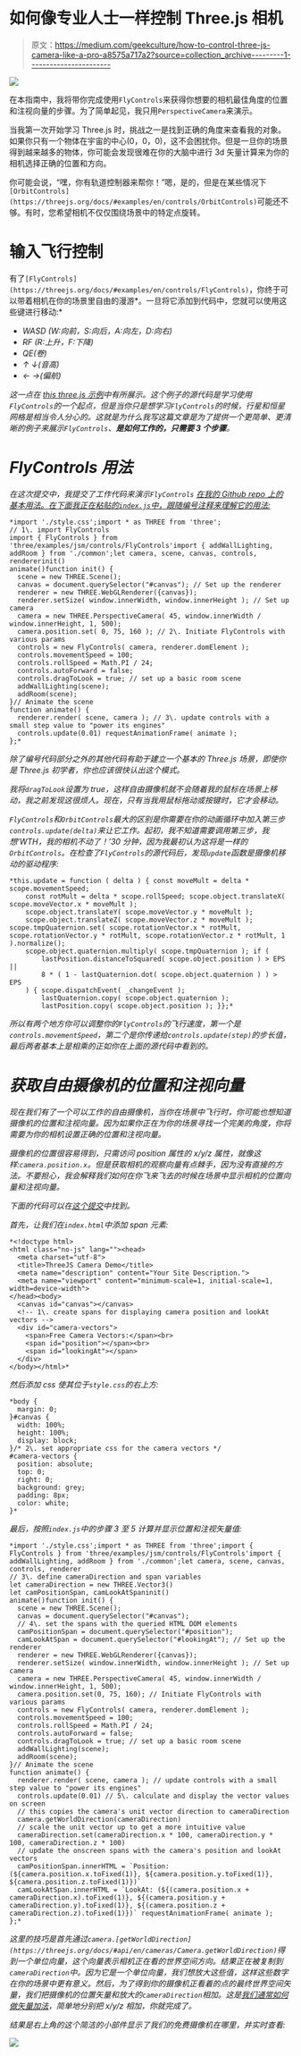 # 如何像专业人士一样控制 Three.js 相机

> 原文：<https://medium.com/geekculture/how-to-control-three-js-camera-like-a-pro-a8575a717a2?source=collection_archive---------1----------------------->

![](img/0333463a8bad8076a980b0ad8aa37a2f.png)

在本指南中，我将带你完成使用`FlyControls`来获得你想要的相机最佳角度的位置和注视向量的步骤。为了简单起见，我只用`PerspectiveCamera`来演示。

当我第一次开始学习 Three.js 时，挑战之一是找到正确的角度来查看我的对象。如果你只有一个物体在宇宙的中心(0，0，0)，这不会困扰你。但是一旦你的场景得到越来越多的物体，你可能会发现很难在你的大脑中进行 3d 矢量计算来为你的相机选择正确的位置和方向。

你可能会说，“嘿，你有轨道控制器来帮你！”嗯，是的，但是在某些情况下`[OrbitControls](https://threejs.org/docs/#examples/en/controls/OrbitControls)`可能还不够。有时，您希望相机不仅仅围绕场景中的特定点旋转。

# 输入飞行控制

有了`[FlyControls](https://threejs.org/docs/#examples/en/controls/FlyControls)`，你终于可以带着相机在你的场景里自由的漫游*。一旦将它添加到代码中，您就可以使用这些键进行移动:*

*   *WASD (W:向前，S:向后，A:向左，D:向右)*
*   *RF (R:上升，F:下降)*
*   *QE(卷)*
*   *↑ ↓(音高)*
*   *← →(偏航)*

*这一点在 [this three.js 示例](https://threejs.org/examples/#misc_controls_fly)中有所展示。这个例子的源代码是学习使用`FlyControls`的一个起点，但是当你只是想学习`FlyControls`的时候，行星和恒星网格是相当令人分心的。这就是为什么我写这篇文章是为了提供一个更简单、更清晰的例子来展示`FlyControls`、**是如何工作的，只需要 3 个步骤**。*

# *FlyControls 用法*

*在这次提交中，我提交了工作代码来演示`FlyControls` [在我的 Github repo 上的基本用法。在下面我正在粘贴的`index.js`中，跟随编号注释来理解它的用法:](https://github.com/franky-adl/threejs-camera-demo/tree/a816f8563694b43fd7864af35ac777c77e73a802)*

```
*import './style.css';import * as THREE from 'three';
// 1\. import FlyControls
import { FlyControls } from 'three/examples/jsm/controls/FlyControls'import { addWallLighting, addRoom } from './common';let camera, scene, canvas, controls, rendererinit()
animate()function init() {
  scene = new THREE.Scene();
  canvas = document.querySelector("#canvas"); // Set up the renderer
  renderer = new THREE.WebGLRenderer({canvas});
  renderer.setSize( window.innerWidth, window.innerHeight ); // Set up camera
  camera = new THREE.PerspectiveCamera( 45, window.innerWidth / window.innerHeight, 1, 500);
  camera.position.set( 0, 75, 160 ); // 2\. Initiate FlyControls with various params
  controls = new FlyControls( camera, renderer.domElement );
  controls.movementSpeed = 100;
  controls.rollSpeed = Math.PI / 24;
  controls.autoForward = false;
  controls.dragToLook = true; // set up a basic room scene
  addWallLighting(scene);
  addRoom(scene);
}// Animate the scene
function animate() {
  renderer.render( scene, camera ); // 3\. update controls with a small step value to "power its engines"
  controls.update(0.01) requestAnimationFrame( animate );
};*
```

*除了编号代码部分之外的其他代码有助于建立一个基本的 Three.js 场景，即使你是 Three.js 初学者，你也应该很快认出这个模式。*

*我将`dragToLook`设置为 true，这样自由摄像机就不会随着我的鼠标在场景上移动，我之前发现这很烦人。现在，只有当我用鼠标拖动或按键时，它才会移动。*

*`FlyControls`和`OrbitControls`最大的区别是你需要在你的动画循环中加入第三步`controls.update(delta)`来让它工作。起初，我不知道需要调用第三步，我想‘WTH，我的相机不动了！’30 分钟，因为我最初认为这将是一样的`OrbitControls`。在检查了`FlyControls`的源代码后，发现`update`函数是摄像机移动的驱动程序:*

```
*this.update = function ( delta ) { const moveMult = delta * scope.movementSpeed;
    const rotMult = delta * scope.rollSpeed; scope.object.translateX( scope.moveVector.x * moveMult );
    scope.object.translateY( scope.moveVector.y * moveMult );
    scope.object.translateZ( scope.moveVector.z * moveMult ); scope.tmpQuaternion.set( scope.rotationVector.x * rotMult, scope.rotationVector.y * rotMult, scope.rotationVector.z * rotMult, 1 ).normalize();
    scope.object.quaternion.multiply( scope.tmpQuaternion ); if (
        lastPosition.distanceToSquared( scope.object.position ) > EPS ||
        8 * ( 1 - lastQuaternion.dot( scope.object.quaternion ) ) > EPS
    ) { scope.dispatchEvent( _changeEvent );
        lastQuaternion.copy( scope.object.quaternion );
        lastPosition.copy( scope.object.position ); }};*
```

*所以有两个地方你可以调整你的`FlyControls`的飞行速度，第一个是`controls.movementSpeed`，第二个是你传递给`controls.update(step)`的步长值，最后两者基本上是相乘的正如你在上面的源代码中看到的。*

# *获取自由摄像机的位置和注视向量*

*现在我们有了一个可以工作的自由摄像机，当你在场景中飞行时，你可能也想知道摄像机的位置和注视向量。因为如果你正在为你的场景寻找一个完美的角度，你将需要为你的相机设置正确的位置和注视向量。*

*摄像机的位置很容易得到，只需访问 position 属性的 x/y/z 属性，就像这样:`camera.position.x`。但是获取相机的观察向量有点棘手，因为没有直接的方法。不要担心，我会解释我们如何在你飞来飞去的时候在场景中显示相机的位置向量和注视向量。*

*下面的代码可以在[这个提交](https://github.com/franky-adl/threejs-camera-demo/tree/ed8f80e9343d6c76c62d6953d75cee61b698d45e)中找到。*

*首先，让我们在`index.html`中添加 span 元素:*

```
*<!doctype html>
<html class="no-js" lang=""><head>
  <meta charset="utf-8">
  <title>ThreeJS Camera Demo</title>
  <meta name="description" content="Your Site Description.">
  <meta name="viewport" content="minimum-scale=1, initial-scale=1, width=device-width">
</head><body>
  <canvas id="canvas"></canvas>
  <!-- 1\. create spans for displaying camera position and lookAt vectors -->
  <div id="camera-vectors">
    <span>Free Camera Vectors:</span><br>
    <span id="position"></span><br>
    <span id="lookingAt"></span>
  </div>
</body></html>*
```

*然后添加 css 使其位于`style.css`的右上方:*

```
*body {
  margin: 0;
}#canvas {
  width: 100%;
  height: 100%;
  display: block;
}/* 2\. set appropriate css for the camera vectors */
#camera-vectors {
  position: absolute;
  top: 0;
  right: 0;
  background: grey;
  padding: 8px;
  color: white;
}*
```

*最后，按照`index.js`中的步骤 3 至 5 计算并显示位置和注视矢量值:*

```
*import './style.css';import * as THREE from 'three';import { FlyControls } from 'three/examples/jsm/controls/FlyControls'import { addWallLighting, addRoom } from './common';let camera, scene, canvas, controls, renderer
// 3\. define cameraDirection and span variables
let cameraDirection = new THREE.Vector3()
let camPositionSpan, camLookAtSpaninit()
animate()function init() {
  scene = new THREE.Scene();
  canvas = document.querySelector("#canvas");
  // 4\. set the spans with the queried HTML DOM elements
  camPositionSpan = document.querySelector("#position");
  camLookAtSpan = document.querySelector("#lookingAt"); // Set up the renderer
  renderer = new THREE.WebGLRenderer({canvas});
  renderer.setSize( window.innerWidth, window.innerHeight ); // Set up camera
  camera = new THREE.PerspectiveCamera( 45, window.innerWidth / window.innerHeight, 1, 500);
  camera.position.set(0, 75, 160); // Initiate FlyControls with various params
  controls = new FlyControls( camera, renderer.domElement );
  controls.movementSpeed = 100;
  controls.rollSpeed = Math.PI / 24;
  controls.autoForward = false;
  controls.dragToLook = true; // set up a basic room scene
  addWallLighting(scene);
  addRoom(scene);
}// Animate the scene
function animate() {
  renderer.render( scene, camera ); // update controls with a small step value to "power its engines"
  controls.update(0.01) // 5\. calculate and display the vector values on screen
  // this copies the camera's unit vector direction to cameraDirection
  camera.getWorldDirection(cameraDirection)
  // scale the unit vector up to get a more intuitive value
  cameraDirection.set(cameraDirection.x * 100, cameraDirection.y * 100, cameraDirection.z * 100)
  // update the onscreen spans with the camera's position and lookAt vectors
  camPositionSpan.innerHTML = `Position: (${camera.position.x.toFixed(1)}, ${camera.position.y.toFixed(1)}, ${camera.position.z.toFixed(1)})`
  camLookAtSpan.innerHTML = `LookAt: (${(camera.position.x + cameraDirection.x).toFixed(1)}, ${(camera.position.y + cameraDirection.y).toFixed(1)}, ${(camera.position.z + cameraDirection.z).toFixed(1)})` requestAnimationFrame( animate );
};*
```

*这里的技巧是首先通过`camera.[getWorldDirection](https://threejs.org/docs/#api/en/cameras/Camera.getWorldDirection)`得到一个单位向量，这个向量表示相机正在看的世界空间方向。结果正在被复制到`cameraDirection`中。因为它是一个单位向量，我们想放大这些值，这样这些数字在你的场景中更有意义。然后，为了得到你的摄像机正看着的点的最终世界空间矢量，我们把摄像机的位置矢量和放大的`cameraDirection`相加。这是[我们通常如何做矢量加法](https://www.intmath.com/vectors/7-vectors-in-3d-space.php#adding)，简单地分别把 x/y/z 相加，你就完成了。*

*结果是右上角的这个简洁的小部件显示了我们的免费摄像机在哪里，并实时查看:*

*![](img/f61b8256ba8647dbd62b819782a75d87.png)*